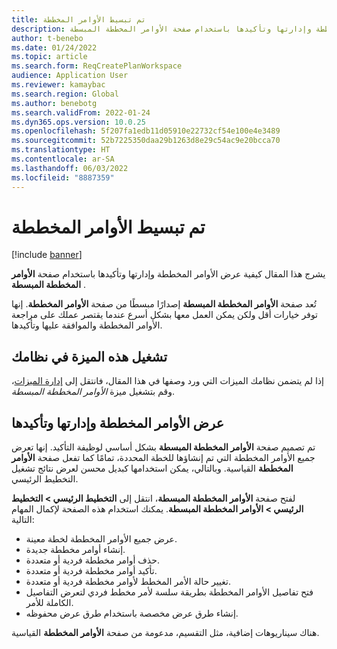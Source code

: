 ```yaml
---
title: تم تبسيط الأوامر المخططة
description: يشرج هذا المقال كيفية عرض الأوامر المخططة وإدارتها وتأكيدها باستخدام صفحة الأوامر المخططة المبسطة.
author: t-benebo
ms.date: 01/24/2022
ms.topic: article
ms.search.form: ReqCreatePlanWorkspace
audience: Application User
ms.reviewer: kamaybac
ms.search.region: Global
ms.author: benebotg
ms.search.validFrom: 2022-01-24
ms.dyn365.ops.version: 10.0.25
ms.openlocfilehash: 5f207fa1edb11d05910e22732cf54e100e4e3489
ms.sourcegitcommit: 52b7225350daa29b1263d8e29c54ac9e20bcca70
ms.translationtype: HT
ms.contentlocale: ar-SA
ms.lasthandoff: 06/03/2022
ms.locfileid: "8887359"
---
```

# <a name="planned-orders-simplified"></a>تم تبسيط الأوامر المخططة

[!include [banner](../../includes/banner.md)]

يشرج هذا المقال كيفية عرض الأوامر المخططة وإدارتها وتأكيدها باستخدام صفحة **الأوامر المخططة المبسطة** .

تُعد صفحة **الأوامر المخططة المبسطة** إصدارًا مبسطًا من صفحة **الأوامر المخططة**. إنها توفر خيارات أقل ولكن يمكن العمل معها بشكل أسرع عندما يقتصر عملك على مراجعة الأوامر المخططة والموافقة عليها وتأكيدها.

## <a name="turn-on-this-feature-for-your-system"></a>تشغيل هذه الميزة في نظامك

إذا لم يتضمن نظامك الميزات التي ورد وصفها في هذا المقال، فانتقل إلى [إدارة الميزات](../../../fin-ops-core/fin-ops/get-started/feature-management/feature-management-overview.md)، وقم بتشغيل ميزة *الأوامر المخططة المبسطة*.

## <a name="view-manage-and-firm-planned-orders"></a>عرض الأوامر المخططة وإدارتها وتأكيدها

تم تصميم صفحة **الأوامر المخططة المبسطة** بشكل أساسي لوظيفة التأكيد. إنها تعرض جميع الأوامر المخططة التي تم إنشاؤها للخطة المحددة، تمامًا كما تفعل صفحة **الأوامر المخططة** القياسية. وبالتالي، يمكن استخدامها كبديل محسن لعرض نتائج تشغيل التخطيط الرئيسي.

لفتح صفحة **الأوامر المخططة المبسطة**، انتقل إلى **التخطيط الرئيسي \> التخطيط الرئيسي \> الأوامر المخططة المبسطة**. يمكنك استخدام هذه الصفحة لإكمال المهام التالية:

- عرض جميع الأوامر المخططة لخطة معينة.
- إنشاء أوامر مخططة جديدة.
- حذف أوامر مخططة فردية أو متعددة.
- تأكيد أوامر مخططة فردية أو متعددة.
- تغيير حالة الأمر المخطط لأوامر مخططة فردية أو متعددة.
- فتح تفاصيل الأوامر المخططة بطريقة سلسة لأمر مخطط فردي لتعرض التفاصيل الكاملة للأمر.
- إنشاء طرق عرض مخصصة باستخدام طرق عرض محفوظه.

هناك سيناريوهات إضافية، مثل التقسيم، مدعومة من صفحة **الأوامر المخططة** القياسية.

